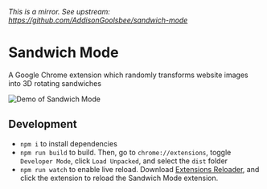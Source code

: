 *This is a mirror. See upstream: https://github.com/AddisonGoolsbee/sandwich-mode*

# Sandwich Mode

A Google Chrome extension which randomly transforms website images into 3D rotating sandwiches

![Demo of Sandwich Mode](assets/demo.webp)

## Development

- `npm i` to install dependencies
- `npm run build` to build. Then, go to `chrome://extensions`, toggle `Developer Mode`, click `Load Unpacked`, and select the `dist` folder 
- `npm run watch` to enable live reload. Download [Extensions Reloader](https://chromewebstore.google.com/detail/extensions-reloader/fimgfedafeadlieiabdeeaodndnlbhid), and click the extension to reload the Sandwich Mode extension.
 
